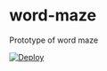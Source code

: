 # word-maze
Prototype of word maze

[![Deploy](https://www.herokucdn.com/deploy/button.svg)](https://heroku.com/deploy)

